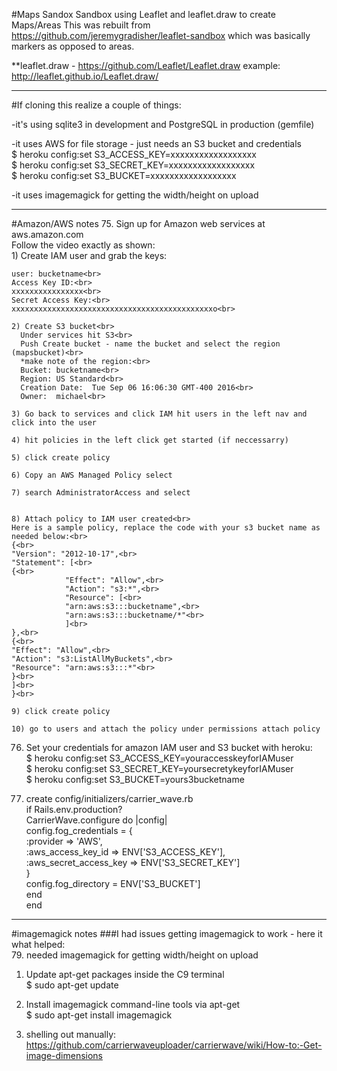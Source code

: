 #Maps Sandox
Sandbox using Leaflet and leaflet.draw to create Maps/Areas
This was rebuilt from https://github.com/jeremygradisher/leaflet-sandbox which was basically markers as opposed to areas.

**leaflet.draw - https://github.com/Leaflet/Leaflet.draw
example: http://leaflet.github.io/Leaflet.draw/

---
#If cloning this realize a couple of things:

-it's using sqlite3 in development and PostgreSQL in production (gemfile)

-it uses AWS for file storage - just needs an S3 bucket and credentials<br>
$ heroku config:set S3_ACCESS_KEY=xxxxxxxxxxxxxxxxxx<br>
$ heroku config:set S3_SECRET_KEY=xxxxxxxxxxxxxxxxxx<br>
$ heroku config:set S3_BUCKET=xxxxxxxxxxxxxxxxxx

-it uses imagemagick for getting the width/height on upload

---

#Amazon/AWS notes
75. Sign up for Amazon web services at aws.amazon.com<br>
Follow the video exactly as shown:<br>
    1) Create IAM user and grab the keys:<br>

    user: bucketname<br>
    Access Key ID:<br>
    xxxxxxxxxxxxxxxx<br>
    Secret Access Key:<br>
    xxxxxxxxxxxxxxxxxxxxxxxxxxxxxxxxxxxxxxxxxxxxxo<br>

    2) Create S3 bucket<br>
      Under services hit S3<br>
      Push Create bucket - name the bucket and select the region (mapsbucket)<br>
      *make note of the region:<br>
      Bucket: bucketname<br>
      Region: US Standard<br>
      Creation Date:  Tue Sep 06 16:06:30 GMT-400 2016<br>
      Owner:  michael<br>

    3) Go back to services and click IAM hit users in the left nav and click into the user

    4) hit policies in the left click get started (if neccessarry) 

    5) click create policy

    6) Copy an AWS Managed Policy select

    7) search AdministratorAccess and select


    8) Attach policy to IAM user created<br>
    Here is a sample policy, replace the code with your s3 bucket name as needed below:<br>
    {<br>
    "Version": "2012-10-17",<br>
    "Statement": [<br>
    {<br>
                "Effect": "Allow",<br>
                "Action": "s3:*",<br>
                "Resource": [<br>
                "arn:aws:s3:::bucketname",<br>
                "arn:aws:s3:::bucketname/*"<br>
                ]<br>
    },<br>
    {<br>
    "Effect": "Allow",<br>
    "Action": "s3:ListAllMyBuckets",<br>
    "Resource": "arn:aws:s3:::*"<br>
    }<br>
    ]<br>
    }<br>

    9) click create policy

    10) go to users and attach the policy under permissions attach policy

76. Set your credentials for amazon IAM user and S3 bucket with heroku:<br>
$ heroku config:set S3_ACCESS_KEY=youraccesskeyforIAMuser<br>
$ heroku config:set S3_SECRET_KEY=yoursecretykeyforIAMuser<br>
$ heroku config:set S3_BUCKET=yours3bucketname<br>



77. create config/initializers/carrier_wave.rb<br>
if Rails.env.production?<br>
    CarrierWave.configure do |config|<br>
        config.fog_credentials = {<br>
            :provider => 'AWS',<br>
            :aws_access_key_id => ENV['S3_ACCESS_KEY'],<br>
            :aws_secret_access_key => ENV['S3_SECRET_KEY']<br>
            }<br>
        config.fog_directory = ENV['S3_BUCKET']<br>
    end<br>
end<br>

---
#imagemagick notes
###I had issues getting imagemagick to work - here it what helped:<br>
79. needed imagemagick for getting width/height on upload<br>
  1. Update apt-get packages inside the C9 terminal<br>
  $ sudo apt-get update <br>

  2. Install imagemagick command-line tools via apt-get<br>
  $ sudo apt-get install imagemagick<br>

80. shelling out manually:<br>
https://github.com/carrierwaveuploader/carrierwave/wiki/How-to:-Get-image-dimensions